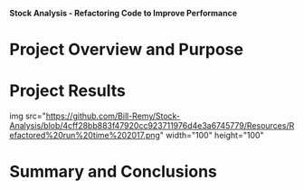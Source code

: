 **Stock Analysis - Refactoring Code to Improve Performance**

# Project Overview and Purpose

# Project Results

img src="https://github.com/Bill-Remy/Stock-Analysis/blob/4cff28bb883f47920cc923711976d4e3a6745779/Resources/Refactored%20run%20time%202017.png" width="100" height="100"

# Summary and Conclusions
